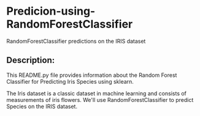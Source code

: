 # Predicion-using-RandomForestClassifier
RandomForestClassifier predictions on the IRIS dataset

Description:
------------------------------------
This README.py file provides information about the Random Forest Classifier for Predicting Iris Species using sklearn.

The Iris dataset is a classic dataset in machine learning and consists of measurements of iris flowers. 
We'll use RandomForestClassifier to predict Species on the IRIS dataset.


